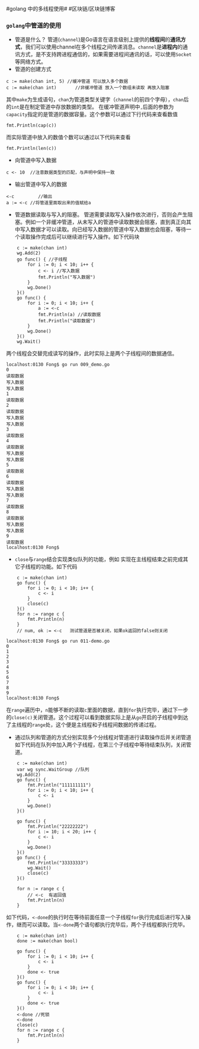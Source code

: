 #golang 中的多线程使用#
#区块链/区块链博客

### `golang`中管道的使用

* 管道是什么？
管道(`channel`)是Go语言在语言级别上提供的**线程间**的**通讯方式**，我们可以使用channel在多个线程之间传递消息。`channel`是**进程内**的通讯方式，是不支持跨进程通信的，如果需要进程间通讯的话，可以使用`Socket`等网络方式。
* 管道的创建方式
```golang
c := make(chan int, 5) //缓冲管道 可以放入多个数据  
c := make(chan int) 	  //非缓冲管道 放入一个数组未读取 再放入阻塞
```
其中`make`为生成语句，`chan`为管道类型关键字（`channel`的前四个字母），`chan`后的`int`是在制定管道中存放数据的类型。
在缓冲管道声明中`,`后面的参数为`capacity`指定的是管道的数据容量。这个参数可以通过下行代码来查看数值
```golang
fmt.Println(cap(c))
```
而实际管道中放入的数值个数可以通过以下代码来查看
```golang
fmt.Println(len(c))
```
* 向管道中写入数据
```golang
c <- 10  //注意数据类型的匹配，与声明中保持一致
```
* 输出管道中写入的数据
```golang
<-c  		//输出
a := <-c //将管道里面取出来的值赋给a
```
* 管道数据读取与写入的阻塞。
管道需要读取写入操作依次进行，否则会产生阻塞。例如一个非缓冲管道，从未写入的管道中读取数据会阻塞，直到真正向其中写入数据才可以读取。向已经写入数据的管道中写入数据也会阻塞，等待一个读取操作完成后可以继续进行写入操作。如下代码块
```golang
	c := make(chan int)
	wg.Add(2)
	go func() { //子线程
		for i := 0; i < 10; i++ {
			c <- i //写入数据
			fmt.Println("写入数据")
		}
		wg.Done()
	}()
	go func() {
		for i := 0; i < 10; i++ {
			a := <-c
			fmt.Println(a) //读取数据
			fmt.Println("读取数据")
		}
		wg.Done()
	}()
	wg.Wait()
```
两个线程会交替完成读写的操作，此时实际上是两个子线程间的数据通信。
```终端执行结果
localhost:0130 Fong$ go run 009_demo.go 
0
读取数据
写入数据
写入数据
1
读取数据
2
读取数据
写入数据
写入数据
3
读取数据
4
读取数据
写入数据
写入数据
5
读取数据
6
读取数据
写入数据
写入数据
7
读取数据
8
读取数据
写入数据
写入数据
9
读取数据
localhost:0130 Fong$ 
```
* `close`与`range`结合实现类似队列的功能，例如 实现在主线程结束之前完成其它子线程的功能。如下代码
```golang
	c := make(chan int)
	go func() {
		for i := 0; i < 10; i++ {
			c <- i
		}
		close(c)
	}()
	for n := range c {
		fmt.Println(n)
	}
	// num, ok := <-c   测试管道是否被关闭，如果ok返回的false则关闭
```

```运行终端输出
localhost:0130 Fong$ go run 011-demo.go 
0
1
2
3
4
5
6
7
8
9
localhost:0130 Fong$ 
```

在`range`遍历中，`n`能够不断的读取`c`里面的数据，直到`for`执行完毕，通过下一步的`close(c)`关闭管道。这个过程可以看到数据实际上是从`go`开启的子线程中到达了主线程的`range`处，这个便是主线程和子线程间数据的传递过程。


* 通过队列和管道的方式分别实现多个分线程对管道进行读取操作后并关闭管道
如下代码在队列中加入两个子线程，在第三个子线程中等待结束队列，关闭管道。
```golang
	c := make(chan int)
	var wg sync.WaitGroup //队列
	wg.Add(2)
	go func() {
		fmt.Println("111111111")
		for i := 0; i < 10; i++ {
			c <- i
		}
		wg.Done()
	}()

	go func() {
		fmt.Println("22222222")
		for i := 10; i < 20; i++ {
			c <- i
		}
		wg.Done()
	}()
	go func() {
		fmt.Println("33333333")
		wg.Wait()
		close(c)
	}()

	for n := range c {
		// <-c  有返回值
		fmt.Println(n)
	}
```
如下代码，`<-done`的执行时在等待前面任意一个子线程`for`执行完成后进行写入操作，继而可以读取。当`<-done`两个语句都执行完毕后，两个子线程都执行完毕。
```golang
	c := make(chan int)
	done := make(chan bool)

	go func() {
		for i := 0; i < 10; i++ {
			c <- i
		}
		done <- true
	}()
	go func() {
		for i := 0; i < 10; i++ {
			c <- i
		}
		done <- true
	}()
	<-done //死锁
	<-done
	close(c)
	for n := range c {
		fmt.Println(n)
	}
```